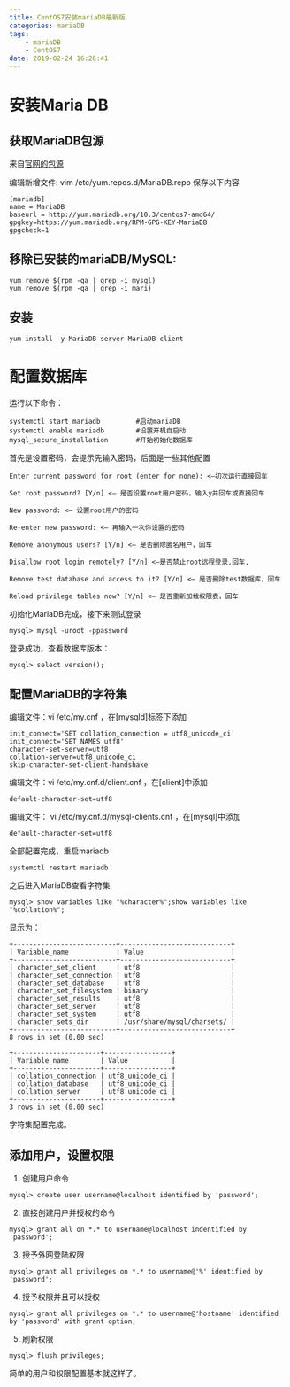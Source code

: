 ```yaml
---
title: CentOS7安装mariaDB最新版
categories: mariaDB
tags: 
    - mariaDB
    - CentOS7
date: 2019-02-24 16:26:41
---
```

安装Maria DB
===========

获取MariaDB包源
-------------

来自[官网的包源](https://downloads.mariadb.org/mariadb/repositories/)

编辑新增文件:  vim /etc/yum.repos.d/MariaDB.repo 保存以下内容

```
[mariadb]
name = MariaDB
baseurl = http://yum.mariadb.org/10.3/centos7-amd64/
gpgkey=https://yum.mariadb.org/RPM-GPG-KEY-MariaDB
gpgcheck=1
```

移除已安装的mariaDB/MySQL:
----------------
```
yum remove $(rpm -qa | grep -i mysql)
yum remove $(rpm -qa | grep -i mari)
```

安装
---
```
yum install -y MariaDB-server MariaDB-client
```

配置数据库
=======

运行以下命令：
```
systemctl start mariadb         #启动mariaDB
systemctl enable mariadb        #设置开机自启动
mysql_secure_installation       #开始初始化数据库
```
首先是设置密码，会提示先输入密码，后面是一些其他配置
```
Enter current password for root (enter for none): <–初次运行直接回车

Set root password? [Y/n] <– 是否设置root用户密码，输入y并回车或直接回车

New password: <– 设置root用户的密码

Re-enter new password: <– 再输入一次你设置的密码

Remove anonymous users? [Y/n] <– 是否删除匿名用户，回车

Disallow root login remotely? [Y/n] <–是否禁止root远程登录,回车,

Remove test database and access to it? [Y/n] <– 是否删除test数据库，回车

Reload privilege tables now? [Y/n] <– 是否重新加载权限表，回车
```

初始化MariaDB完成，接下来测试登录
```
mysql> mysql -uroot -ppassword
```
登录成功，查看数据库版本：
```
mysql> select version();
```

配置MariaDB的字符集
----------------

编辑文件：vi /etc/my.cnf ，在[mysqld]标签下添加
```
init_connect='SET collation_connection = utf8_unicode_ci' 
init_connect='SET NAMES utf8' 
character-set-server=utf8 
collation-server=utf8_unicode_ci 
skip-character-set-client-handshake
```

编辑文件：vi /etc/my.cnf.d/client.cnf ，在[client]中添加
```
default-character-set=utf8
```

编辑文件： vi /etc/my.cnf.d/mysql-clients.cnf ，在[mysql]中添加
```
default-character-set=utf8
```

 全部配置完成，重启mariadb
```
systemctl restart mariadb
```

之后进入MariaDB查看字符集
```
mysql> show variables like "%character%";show variables like "%collation%";
```

显示为：
```
+--------------------------+----------------------------+
| Variable_name            | Value                      |
+--------------------------+----------------------------+
| character_set_client     | utf8                       |
| character_set_connection | utf8                       |
| character_set_database   | utf8                       |
| character_set_filesystem | binary                     |
| character_set_results    | utf8                       |
| character_set_server     | utf8                       |
| character_set_system     | utf8                       |
| character_sets_dir       | /usr/share/mysql/charsets/ |
+--------------------------+----------------------------+
8 rows in set (0.00 sec)

+----------------------+-----------------+
| Variable_name        | Value           |
+----------------------+-----------------+
| collation_connection | utf8_unicode_ci |
| collation_database   | utf8_unicode_ci |
| collation_server     | utf8_unicode_ci |
+----------------------+-----------------+
3 rows in set (0.00 sec)
```
字符集配置完成。

添加用户，设置权限
----------------

1. 创建用户命令

```
mysql> create user username@localhost identified by 'password';
```

2. 直接创建用户并授权的命令

```
mysql> grant all on *.* to username@localhost indentified by 'password';
```

3. 授予外网登陆权限 

```
mysql> grant all privileges on *.* to username@'%' identified by 'password';
```

4. 授予权限并且可以授权

```
mysql> grant all privileges on *.* to username@'hostname' identified by 'password' with grant option;
```

5. 刷新权限

```
mysql> flush privileges;
```


简单的用户和权限配置基本就这样了。